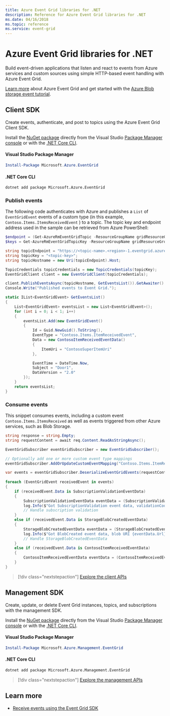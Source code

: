 ```yaml
---
title: Azure Event Grid libraries for .NET
description: Reference for Azure Event Grid libraries for .NET
ms.date: 04/16/2018
ms.topic: reference
ms.service: event-grid
---
```


# Azure Event Grid libraries for .NET

Build event-driven applications that listen and react to events from Azure services and custom sources using simple HTTP-based event handling with Azure Event Grid.

[Learn more](/azure/event-grid/overview) about Azure Event Grid and get started with the [Azure Blob storage event tutorial](/azure/storage/blobs/storage-blob-event-quickstart-powershell). 

## Client SDK

Create events, authenticate, and post to topics using the Azure Event Grid Client SDK.

Install the [NuGet package](https://www.nuget.org/packages/Microsoft.Azure.Management.Network.Fluent) directly from the Visual Studio [Package Manager console][PackageManager] or with the [.NET Core CLI][DotNetCLI].

#### Visual Studio Package Manager

```powershell
Install-Package Microsoft.Azure.EventGrid
```

#### .NET Core CLI

```bash
dotnet add package Microsoft.Azure.EventGrid 
```

### Publish events

The following code authenticates with Azure and publishes a `List` of  `EventGridEvent` events of a custom type (in this example, `Contoso.Items.ItemsReceivedEvent` ) to a topic. The topic key and endpoint address used in the sample can be retrieved from Azure PowerShell:

```powershell
$endpoint = (Get-AzureRmEventGridTopic -ResourceGroupName gridResourceGroup -Name <topic-name>).Endpoint
$keys = Get-AzureRmEventGridTopicKey -ResourceGroupName gridResourceGroup -Name <topic-name>
```

```csharp
string topicEndpoint = "https://<topic-name>.<region>-1.eventgrid.azure.net/api/events";
string topicKey = "<topic-key>";
string topicHostname = new Uri(topicEndpoint).Host;

TopicCredentials topicCredentials = new TopicCredentials(topicKey);
EventGridClient client = new EventGridClient(topicCredentials);

client.PublishEventsAsync(topicHostname, GetEventsList()).GetAwaiter().GetResult();
Console.Write("Published events to Event Grid.");

static IList<EventGridEvent> GetEventsList()
{
    List<EventGridEvent> eventsList = new List<EventGridEvent>();
    for (int i = 0; i < 1; i++)
    {
        eventsList.Add(new EventGridEvent()
        {
            Id = Guid.NewGuid().ToString(),
            EventType = "Contoso.Items.ItemReceivedEvent",
            Data = new ContosoItemReceivedEventData()
            {
                ItemUri = "ContosoSuperItemUri"
            },

            EventTime = DateTime.Now,
            Subject = "Door1",
            DataVersion = "2.0"
        });
    }
    return eventsList;
}
```

### Consume events

This snippet consumes events, including a custom event `Contoso.Items.ItemsReceived` as well as events triggered from other Azure services, such as Blob Storage.

```csharp
string response = string.Empty;
string requestContent = await req.Content.ReadAsStringAsync();

EventGridSubscriber eventGridSubscriber = new EventGridSubscriber();

// Optionally add one or more custom event type mappings
eventGridSubscriber.AddOrUpdateCustomEventMapping("Contoso.Items.ItemReceived", typeof(ContosoItemReceivedEventData));

var events = eventGridSubscriber.DeserializeEventGridEvents(requestContent);            
 
foreach (EventGridEvent receivedEvent in events)
{
    if (receivedEvent.Data is SubscriptionValidationEventData)
    {
        SubscriptionValidationEventData eventData = (SubscriptionValidationEventData)receivedEvent.Data;
        log.Info($"Got SubscriptionValidation event data, validationCode: {eventData.ValidationCode},  validationUrl: {eventData.ValidationUrl}, topic: {eventGridEvent.Topic}");
        // Handle subscription validation
    }
    else if (receivedEvent.Data is StorageBlobCreatedEventData)
    {
        StorageBlobCreatedEventData eventData = (StorageBlobCreatedEventData)receivedEvent.Data;
        log.Info($"Got BlobCreated event data, blob URI {eventData.Url}");
        // Handle StorageBlobCreatedEventData
    }
    else if (receivedEvent.Data is ContosoItemReceivedEventData)
    {
        ContosoItemReceivedEventData eventData = (ContosoItemReceivedEventData)receivedEvent.Data;
    }
}
```

> [!div class="nextstepaction"]
> [Explore the client APIs](/dotnet/api/overview/azure/eventgrid/client)

## Management SDK

Create, update, or delete Event Grid instances, topics, and subscriptions with the management SDK.

Install the [NuGet package](https://www.nuget.org/packages/Microsoft.Azure.Management.Network.Fluent) directly from the Visual Studio [Package Manager console][PackageManager] or with the [.NET Core CLI][DotNetCLI].


#### Visual Studio Package Manager

```powershell
Install-Package Microsoft.Azure.Management.EventGrid
```

#### .NET Core CLI

```bash
dotnet add package Microsoft.Azure.Management.EventGrid
```

> [!div class="nextstepaction"]
> [Explore the management APIs](/dotnet/api/overview/azure/eventgrid/management)

## Learn more

- [Receive events using the Event Grid SDK](/azure/event-grid/receive-events)

[PackageManager]: https://docs.microsoft.com/nuget/tools/package-manager-console
[DotNetCLI]: https://docs.microsoft.com/dotnet/core/tools/dotnet-add-package

